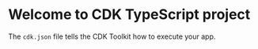 # Welcome to CDK TypeScript project

The `cdk.json` file tells the CDK Toolkit how to execute your app.

